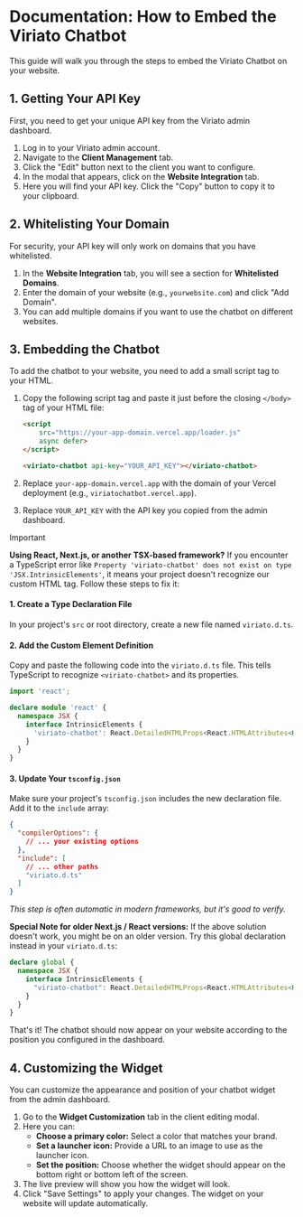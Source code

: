 # Documentation: How to Embed the Viriato Chatbot

This guide will walk you through the steps to embed the Viriato Chatbot on your website.

## 1. Getting Your API Key

First, you need to get your unique API key from the Viriato admin dashboard.

1.  Log in to your Viriato admin account.
2.  Navigate to the **Client Management** tab.
3.  Click the "Edit" button next to the client you want to configure.
4.  In the modal that appears, click on the **Website Integration** tab.
5.  Here you will find your API key. Click the "Copy" button to copy it to your clipboard.

## 2. Whitelisting Your Domain

For security, your API key will only work on domains that you have whitelisted.

1.  In the **Website Integration** tab, you will see a section for **Whitelisted Domains**.
2.  Enter the domain of your website (e.g., `yourwebsite.com`) and click "Add Domain".
3.  You can add multiple domains if you want to use the chatbot on different websites.

## 3. Embedding the Chatbot

To add the chatbot to your website, you need to add a small script tag to your HTML.

1.  Copy the following script tag and paste it just before the closing `</body>` tag of your HTML file:

    ```html
    <script 
        src="https://your-app-domain.vercel.app/loader.js" 
        async defer>
    </script>

    <viriato-chatbot api-key="YOUR_API_KEY"></viriato-chatbot>
    ```

2.  Replace `your-app-domain.vercel.app` with the domain of your Vercel deployment (e.g., `viriatochatbot.vercel.app`).
3.  Replace `YOUR_API_KEY` with the API key you copied from the admin dashboard.

> [!IMPORTANT]
> **Using React, Next.js, or another TSX-based framework?**
> If you encounter a TypeScript error like `Property 'viriato-chatbot' does not exist on type 'JSX.IntrinsicElements'`, it means your project doesn't recognize our custom HTML tag. Follow these steps to fix it:
>
> #### 1. Create a Type Declaration File
>
> In your project's `src` or root directory, create a new file named `viriato.d.ts`.
>
> #### 2. Add the Custom Element Definition
>
> Copy and paste the following code into the `viriato.d.ts` file. This tells TypeScript to recognize `<viriato-chatbot>` and its properties.
>
> ```typescript
> import 'react';
>
> declare module 'react' {
>   namespace JSX {
>     interface IntrinsicElements {
>       'viriato-chatbot': React.DetailedHTMLProps<React.HTMLAttributes<HTMLElement> & { 'api-key'?: string }, HTMLElement>;
>     }
>   }
> }
> ```
>
> #### 3. Update Your `tsconfig.json`
>
> Make sure your project's `tsconfig.json` includes the new declaration file. Add it to the `include` array:
>
> ```json
> {
>   "compilerOptions": {
>     // ... your existing options
>   },
>   "include": [
>     // ... other paths
>     "viriato.d.ts" 
>   ]
> }
> ```
> *This step is often automatic in modern frameworks, but it's good to verify.*
>
> **Special Note for older Next.js / React versions:** 
> If the above solution doesn't work, you might be on an older version. Try this global declaration instead in your `viriato.d.ts`:
>
> ```typescript
> declare global {
>   namespace JSX {
>     interface IntrinsicElements {
>       "viriato-chatbot": React.DetailedHTMLProps<React.HTMLAttributes<HTMLElement> & { "api-key"?: string }, HTMLElement>;
>     }
>   }
> }
> ```

That's it! The chatbot should now appear on your website according to the position you configured in the dashboard.

## 4. Customizing the Widget

You can customize the appearance and position of your chatbot widget from the admin dashboard.

1.  Go to the **Widget Customization** tab in the client editing modal.
2.  Here you can:
    *   **Choose a primary color:** Select a color that matches your brand.
    *   **Set a launcher icon:** Provide a URL to an image to use as the launcher icon.
    *   **Set the position:** Choose whether the widget should appear on the bottom right or bottom left of the screen.
3.  The live preview will show you how the widget will look.
4.  Click "Save Settings" to apply your changes. The widget on your website will update automatically.